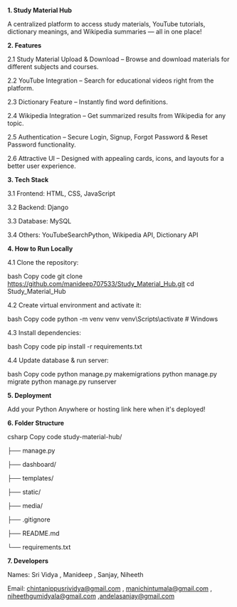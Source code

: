  **1. Study Material Hub**
 
A centralized platform to access study materials, YouTube tutorials, dictionary meanings, and Wikipedia summaries — all in one place!

 **2. Features**
 
 2.1 Study Material Upload & Download – Browse and download materials for different subjects and courses.

 2.2 YouTube Integration – Search for educational videos right from the platform.

 2.3 Dictionary Feature – Instantly find word definitions.

2.4  Wikipedia Integration – Get summarized results from Wikipedia for any topic.

2.5  Authentication – Secure Login, Signup, Forgot Password & Reset Password functionality.

 2.6 Attractive UI – Designed with appealing cards, icons, and layouts for a better user experience.

**3. Tech Stack**

3.1 Frontend: HTML, CSS, JavaScript

3.2 Backend: Django

3.3 Database: MySQL

3.4 Others: YouTubeSearchPython, Wikipedia API, Dictionary API


 **4. How to Run Locally**
 
4.1 Clone the repository:

bash
Copy code
git clone https://github.com/manideep707533/Study_Material_Hub.git
cd Study_Material_Hub

4.2 Create virtual environment and activate it:

bash
Copy code
python -m venv venv
venv\Scripts\activate   # Windows

4.3 Install dependencies:

bash
Copy code
pip install -r requirements.txt

4.4 Update database & run server:

bash
Copy code
python manage.py makemigrations
python manage.py migrate
python manage.py runserver

**5. Deployment**

Add your Python Anywhere or hosting link here when it's deployed!

**6. Folder Structure**

csharp
Copy code
study-material-hub/

├── manage.py

├── dashboard/

├── templates/

├── static/

├── media/

├── .gitignore

├── README.md

└── requirements.txt

**7. Developers**

Names: Sri Vidya , Manideep , Sanjay, Niheeth

Email: chintanippusrividya@gmail.com
      , manichintumala@gmail.com
       , niheethgumidyala@gmail.com
       ,andelasanjay@gmail.com
